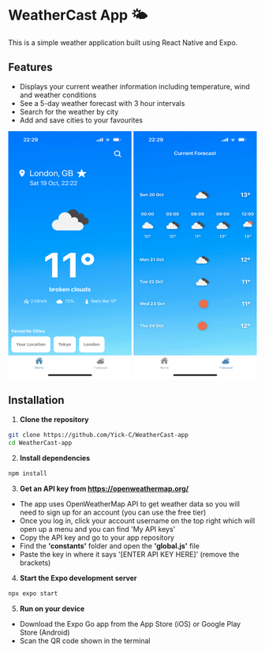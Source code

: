 # WeatherCast App 🌤️
This is a simple weather application built using React Native and Expo.

## Features

- Displays your current weather information including temperature, wind and weather conditions
- See a 5-day weather forecast with 3 hour intervals
- Search for the weather by city
- Add and save cities to your favourites

<p align="center">
  <img src="https://github.com/Yick-C/WeatherCast-app/blob/master/assets/images/demo/ios_demo.png" width="250" height="500">
  <img src="https://github.com/Yick-C/WeatherCast-app/blob/master/assets/images/demo/ios_demo2.png" width="250" height="500">
</p>

## Installation

1. **Clone the repository**
```bash
git clone https://github.com/Yick-C/WeatherCast-app
cd WeatherCast-app
```

2. **Install dependencies**
```bash
npm install
```

3. **Get an API key from https://openweathermap.org/**
  - The app uses OpenWeatherMap API to get weather data so you will need to sign up for an account (you can use the free tier)
  - Once you log in, click your account username on the top right which will open up a menu and you can find 'My API keys'
  - Copy the API key and go to your app repository
  - Find the **'constants'** folder and open the **'global.js'** file
  - Paste the key in where it says '[ENTER API KEY HERE]' (remove the brackets)

4. **Start the Expo development server**
```bash
npx expo start
```

5. **Run on your device**
  - Download the Expo Go app from the App Store (iOS) or Google Play Store (Android)
  - Scan the QR code shown in the terminal 
